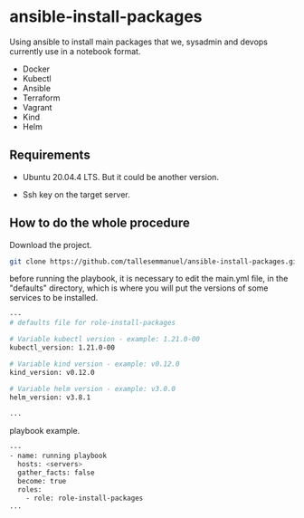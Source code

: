 # ansible-install-packages

Using ansible to install main packages that we, sysadmin and devops currently use in a notebook format.

- Docker
- Kubectl
- Ansible
- Terraform
- Vagrant
- Kind
- Helm

## Requirements

- Ubuntu 20.04.4 LTS. But it could be another version.

- Ssh key on the target server.

## How to do the whole procedure

Download the project.

```bash
git clone https://github.com/tallesemmanuel/ansible-install-packages.git
```

before running the playbook, it is necessary to edit the main.yml file, in the "defaults" directory, which is where you will put the versions of some services to be installed.

```bash
---
# defaults file for role-install-packages

# Variable kubectl version - example: 1.21.0-00
kubectl_version: 1.21.0-00

# Variable kind version - example: v0.12.0
kind_version: v0.12.0

# Variable helm version - example: v3.0.0
helm_version: v3.8.1

...
```


playbook example.

```bash
---
- name: running playbook
  hosts: <servers>
  gather_facts: false
  become: true
  roles:
    - role: role-install-packages
...
```